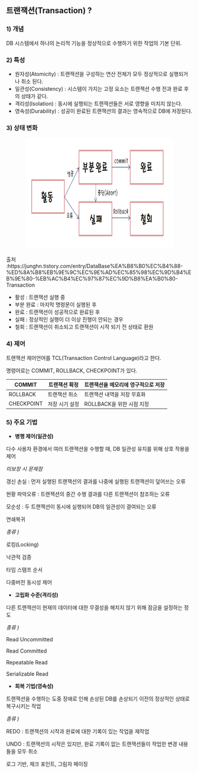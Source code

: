 ## 트랜잭션(Transaction) ?

### 1) 개념

DB 시스템에서 하나의 논리적 기능을 정상적으로 수행하기 위한 작업의 기본 단위.

### 2) 특성

- 원자성(Atomicity) : 트랜잭션을 구성하는 연산 전체가 모두 정상적으로 실행되거나 취소 된다.
- 일관성(Consistency) : 시스템이 가지는 고정 요소는 트랜잭션 수행 전과 완료 후의 상태가 같다.
- 격리성(Isolation) : 동시에 실행되는 트랜잭션들은 서로 영향을 미치지 않는다.
- 영속성(Durability) : 성공이 완료된 트랜잭션의 결과는 영속적으로 DB에 저장된다.

### 3) 상태 변화

<p align="center">
<img src="images/트랜잭션의 상태 변화.png" width="400px" height="300px" title="px(픽셀) 크기 설정" alt="transaction status"><br/>
</p>
출처 :https://junghn.tistory.com/entry/DataBase%EA%B8%B0%EC%B4%88-%ED%8A%B8%EB%9E%9C%EC%9E%AD%EC%85%98%EC%9D%B4%EB%9E%80-%EB%AC%B4%EC%97%87%EC%9D%B8%EA%B0%80-Transaction


- 활성 : 트랜잭션 실행 중
- 부분 완료 : 마지막 명령문이 실행된 후
- 완료 : 트랜잭션이 성공적으로 완료된 후
- 실패 : 정상적인 실행이 더 이상 진행이 안되는 경우
- 철회 : 트랜잭션이 취소되고 트랜잭션이 시작 되기 전 상태로 환원

### 4) 제어

트랜잭션 제어언어를 TCL(Transaction Control Language)라고 한다.

명령어로는 COMMIT, ROLLBACK, CHECKPOINT가 있다.

| COMMIT | 트랜잭션 확정 | 트랜잭션을 메모리에 영구적으로 저장 |
| --- | --- | --- |
| ROLLBACK | 트랜잭션 취소 | 트랜잭션 내역을 저장 무효화 |
| CHECKPOINT | 저장 시기 설정 | ROLLBACK을 위한 시점 지정 |

### 5) 주요 기법

- **병행 제어(일관성)**

다수 사용자 환경에서 여러 트랜잭션을 수행할 때, DB 일관성 유지를 위해 상호 작용을 제어

*미보장 시 문제점*

갱신 손실 : 먼저 실행된 트랜잭션의 결과를 나중에 실행된 트랜잭션이 덮어쓰는 오류

현황 파악오류 : 트랜잭션의 중간 수행 결과를 다른 트랜잭션이 참조하는 오류

모순성 : 두 트랜잭션이 동시에 실행되어 DB의 일관성이 결여되는 오류

연쇄복귀

*종류 )*

로킹(Locking)

낙관적 검증

타임 스탬프 순서

다중버전 동시성 제어

- **고립화 수준(격리성)**

다른 트랜잭션이 현재의 데이터에 대한 무결성을 해치지 않기 위해 잠금을 설정하는 정도

*종류 )*

Read Uncommitted

Read Committed

Repeatable Read

Serializable Read

- **회복 기법(영속성)**

트랜잭션을 수행하는 도중 장애로 인해 손상된 DB를 손상되기 이전의 정상적인 상태로 복구시키는 작업

*종류 )*

REDO : 트랜잭션의 시작과 완료에 대한 기록이 있는 작업을 재작업

UNDO : 트랜잭션의 시작은 있지만, 완료 기록이 없는 트랜잭션들이 작업한 변경 내용들을 모두 취소

로그 기반, 체크 포인트, 그림자 페이징